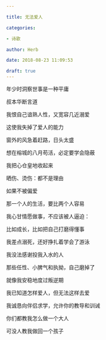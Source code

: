 ```yaml
---

title: 无法爱人

categories:

- 诗歌

author: Herb

date: 2018-08-23 11:09:53

draft: true
---
```


年少时洞察世事是一种平庸

叔本华断言道

我恨自己谙熟人性，又宽容几近溺爱

这使我失掉了爱人的能力



窗外的风急着赶路，日头太盛

想在榕城的八月苟活，必定要学会隐蔽

我把心仓皇地收起来

晒伤、烫伤：都不是理由



如果不被偏爱

那一个人的生活，要比两个人容易

我心甘情愿做事，不应该被人逼迫：

比如成长，比如把自己打磨得懂事



我差点溺死，还好挣扎着学会了游泳

我没法感谢投我入水的人

那些任性、小脾气和执拗，自己磨掉了

就像我安稳地度过叛逆期



我已知道怎样爱人，但无法这样去爱

我诚恳向伴侣求学，允许你的教导和训诫

你们都教我怎么做一个大人

可没人教我做回一个孩子